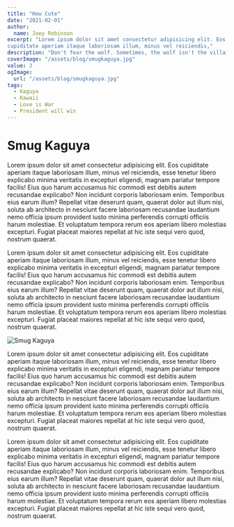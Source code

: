 ```yaml
---
title: "How Cute"
date: "2021-02-01"
author:
  name: Joey Robinson
excerpt: "Lorem ipsum dolor sit amet consectetur adipisicing elit. Eos
cupiditate aperiam itaque laboriosam illum, minus vel reiciendis,"
description: "Don't fear the wolf. Sometimes, the wolf isn't the villain and it's actually the woman in red who's out for blood. Jin-Roh is an example of this and serves as a learning exercise in such matters."
coverImage: "/assets/blog/smugkaguya.jpg"
value: 3
ogImage:
  url: "/assets/blog/smugkaguya.jpg"
tags:
  - Kaguya
  - Kawaii
  - Love is War
  - President will win
---
```


# Smug Kaguya

Lorem ipsum dolor sit amet consectetur adipisicing elit. Eos
cupiditate aperiam itaque laboriosam illum, minus vel reiciendis, esse
tenetur libero explicabo minima veritatis in excepturi eligendi,
magnam pariatur tempore facilis! Eius quo harum accusamus hic commodi
est debitis autem recusandae explicabo? Non incidunt corporis
laboriosam enim. Temporibus eius earum illum? Repellat vitae deserunt
quam, quaerat dolor aut illum nisi, soluta ab architecto in nesciunt
facere laboriosam recusandae laudantium nemo officia ipsum provident
iusto minima perferendis corrupti officiis harum molestiae. Et
voluptatum tempora rerum eos aperiam libero molestias excepturi.
Fugiat placeat maiores repellat at hic iste sequi vero quod, nostrum
quaerat.

Lorem ipsum dolor sit amet consectetur adipisicing elit. Eos
cupiditate aperiam itaque laboriosam illum, minus vel reiciendis, esse
tenetur libero explicabo minima veritatis in excepturi eligendi,
magnam pariatur tempore facilis! Eius quo harum accusamus hic commodi
est debitis autem recusandae explicabo? Non incidunt corporis
laboriosam enim. Temporibus eius earum illum? Repellat vitae deserunt
quam, quaerat dolor aut illum nisi, soluta ab architecto in nesciunt
facere laboriosam recusandae laudantium nemo officia ipsum provident
iusto minima perferendis corrupti officiis harum molestiae. Et
voluptatum tempora rerum eos aperiam libero molestias excepturi.
Fugiat placeat maiores repellat at hic iste sequi vero quod, nostrum
quaerat.

<img src="/assets/blog/smugkaguya.webp" alt="Smug Kaguya"/>

Lorem ipsum dolor sit amet consectetur adipisicing elit. Eos
cupiditate aperiam itaque laboriosam illum, minus vel reiciendis, esse
tenetur libero explicabo minima veritatis in excepturi eligendi,
magnam pariatur tempore facilis! Eius quo harum accusamus hic commodi
est debitis autem recusandae explicabo? Non incidunt corporis
laboriosam enim. Temporibus eius earum illum? Repellat vitae deserunt
quam, quaerat dolor aut illum nisi, soluta ab architecto in nesciunt
facere laboriosam recusandae laudantium nemo officia ipsum provident
iusto minima perferendis corrupti officiis harum molestiae. Et
voluptatum tempora rerum eos aperiam libero molestias excepturi.
Fugiat placeat maiores repellat at hic iste sequi vero quod, nostrum
quaerat.

Lorem ipsum dolor sit amet consectetur adipisicing elit. Eos
cupiditate aperiam itaque laboriosam illum, minus vel reiciendis, esse
tenetur libero explicabo minima veritatis in excepturi eligendi,
magnam pariatur tempore facilis! Eius quo harum accusamus hic commodi
est debitis autem recusandae explicabo? Non incidunt corporis
laboriosam enim. Temporibus eius earum illum? Repellat vitae deserunt
quam, quaerat dolor aut illum nisi, soluta ab architecto in nesciunt
facere laboriosam recusandae laudantium nemo officia ipsum provident
iusto minima perferendis corrupti officiis harum molestiae. Et
voluptatum tempora rerum eos aperiam libero molestias excepturi.
Fugiat placeat maiores repellat at hic iste sequi vero quod, nostrum
quaerat.
